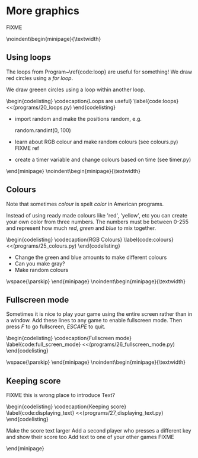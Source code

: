 # More graphics

FIXME

\noindent\begin{minipage}{\textwidth}

## Using loops

The loops from Program~\ref{code:loop} are useful for something!  We draw red circles using a *for loop*.

We draw greeen circles using a loop within another loop.

\begin{codelisting}
\codecaption{Loops are useful}
\label{code:loops}
<<(programs/20_loops.py)
\end{codelisting}

* import random and make the positions random, e.g.

    random.randint(0, 100)

* learn about RGB colour and make random colours (see colours.py) FIXME ref

* create a timer variable and change colours based on time (see timer.py)

\end{minipage}
\noindent\begin{minipage}{\textwidth}

## Colours

Note that sometimes *colour* is spelt *color* in American programs.

Instead of using ready made colours like 'red', 'yellow', etc you can create your
own color from three numbers. The numbers must be between 0-255 and represent
how much *red*, *green* and *blue* to mix together.


\begin{codelisting}
\codecaption{RGB Colours}
\label{code:colours}
<<(programs/25_colours.py)
\end{codelisting}

* Change the green and blue amounts to make different colours
* Can you make gray?
* Make random colours

\vspace{\parskip}
\end{minipage}
\noindent\begin{minipage}{\textwidth}

## Fullscreen mode

Sometimes it is nice to play your game using the entire screen rather than in a window.
Add these lines to any game to enable fullscreen mode.
Then press *F* to go fullscreen, *ESCAPE* to quit.
  
\begin{codelisting}
\codecaption{Fullscreen mode}
\label{code:full_screen_mode}
<<(programs/26_fullscreen_mode.py)
\end{codelisting}

\vspace{\parskip}
\end{minipage}
\noindent\begin{minipage}{\textwidth}

## Keeping score

FIXME this is wrong place to introduce Text?

\begin{codelisting}
\codecaption{Keeping score}
\label{code:displaying_text}
<<(programs/27_displaying_text.py)
\end{codelisting}

Make the score text larger
Add a second player who presses a different key and show their score too
Add text to one of your other games FIXME

\end{minipage}


